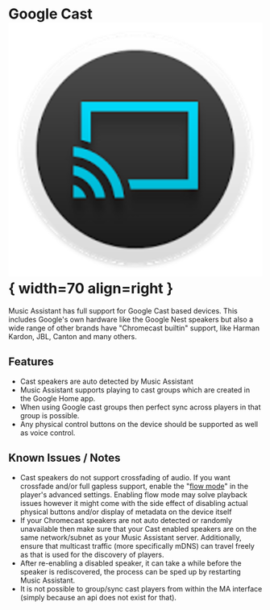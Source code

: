 # Google Cast ![Preview image](../assets/icons/chromecast-logo.png){ width=70 align=right }

Music Assistant has full support for Google Cast based devices. This includes Google's own hardware like the Google Nest speakers but also a wide range of other brands have "Chromecast builtin" support, like Harman Kardon, JBL, Canton and many others. 

## Features

- Cast speakers are auto detected by Music Assistant
- Music Assistant supports playing to cast groups which are created in the Google Home app.
- When using Google cast groups then perfect sync across players in that group is possible.
- Any physical control buttons on the device should be supported as well as voice control.

## Known Issues / Notes

- Cast speakers do not support crossfading of audio. If you want crossfade and/or full gapless support, enable the "[flow mode](../faq/normalization/#track-queueing)" in the player's advanced settings. Enabling flow mode may solve playback issues however it might come with the side effect of disabling actual physical buttons and/or display of metadata on the device itself
- If your Chromecast speakers are not auto detected or randomly unavailable then make sure that your Cast enabled speakers are on the same network/subnet as your Music Assistant server. Additionally, ensure that multicast traffic (more specifically mDNS) can travel freely as that is used for the discovery of players.
- After re-enabling a disabled speaker, it can take a while before the speaker is rediscovered, the process can be sped up by restarting Music Assistant.
- It is not possible to group/sync cast players from within the MA interface (simply because an api does not exist for that).

